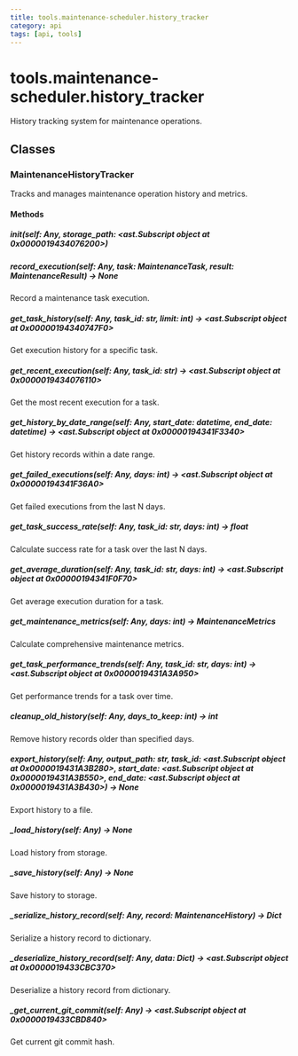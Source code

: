 ```yaml
---
title: tools.maintenance-scheduler.history_tracker
category: api
tags: [api, tools]
---
```


# tools.maintenance-scheduler.history_tracker

History tracking system for maintenance operations.

## Classes

### MaintenanceHistoryTracker

Tracks and manages maintenance operation history and metrics.

#### Methods

##### __init__(self: Any, storage_path: <ast.Subscript object at 0x0000019434076200>)



##### record_execution(self: Any, task: MaintenanceTask, result: MaintenanceResult) -> None

Record a maintenance task execution.

##### get_task_history(self: Any, task_id: str, limit: int) -> <ast.Subscript object at 0x00000194340747F0>

Get execution history for a specific task.

##### get_recent_execution(self: Any, task_id: str) -> <ast.Subscript object at 0x0000019434076110>

Get the most recent execution for a task.

##### get_history_by_date_range(self: Any, start_date: datetime, end_date: datetime) -> <ast.Subscript object at 0x00000194341F3340>

Get history records within a date range.

##### get_failed_executions(self: Any, days: int) -> <ast.Subscript object at 0x00000194341F36A0>

Get failed executions from the last N days.

##### get_task_success_rate(self: Any, task_id: str, days: int) -> float

Calculate success rate for a task over the last N days.

##### get_average_duration(self: Any, task_id: str, days: int) -> <ast.Subscript object at 0x00000194341F0F70>

Get average execution duration for a task.

##### get_maintenance_metrics(self: Any, days: int) -> MaintenanceMetrics

Calculate comprehensive maintenance metrics.

##### get_task_performance_trends(self: Any, task_id: str, days: int) -> <ast.Subscript object at 0x0000019431A3A950>

Get performance trends for a task over time.

##### cleanup_old_history(self: Any, days_to_keep: int) -> int

Remove history records older than specified days.

##### export_history(self: Any, output_path: str, task_id: <ast.Subscript object at 0x0000019431A3B280>, start_date: <ast.Subscript object at 0x0000019431A3B550>, end_date: <ast.Subscript object at 0x0000019431A3B430>) -> None

Export history to a file.

##### _load_history(self: Any) -> None

Load history from storage.

##### _save_history(self: Any) -> None

Save history to storage.

##### _serialize_history_record(self: Any, record: MaintenanceHistory) -> Dict

Serialize a history record to dictionary.

##### _deserialize_history_record(self: Any, data: Dict) -> <ast.Subscript object at 0x0000019433CBC370>

Deserialize a history record from dictionary.

##### _get_current_git_commit(self: Any) -> <ast.Subscript object at 0x0000019433CBD840>

Get current git commit hash.

